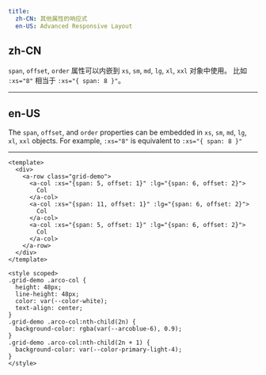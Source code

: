 ```yaml
title:
  zh-CN: 其他属性的响应式
  en-US: Advanced Responsive Layout
```

## zh-CN

`span`, `offset`, `order` 属性可以内嵌到 `xs`, `sm`, `md`, `lg`, `xl`, `xxl` 对象中使用。
比如 `:xs="8"` 相当于 `:xs="{ span: 8 }"`。

---

## en-US

The `span`, `offset`, and `order` properties can be embedded in `xs`, `sm`, `md`, `lg`, `xl`, `xxl` objects.
For example, `:xs="8"` is equivalent to `:xs="{ span: 8 }"`

---

```vue
<template>
  <div>
    <a-row class="grid-demo">
      <a-col :xs="{span: 5, offset: 1}" :lg="{span: 6, offset: 2}">
        Col
      </a-col>
      <a-col :xs="{span: 11, offset: 1}" :lg="{span: 6, offset: 2}">
        Col
      </a-col>
      <a-col :xs="{span: 5, offset: 1}" :lg="{span: 6, offset: 2}">
        Col
      </a-col>
    </a-row>
  </div>
</template>

<style scoped>
.grid-demo .arco-col {
  height: 48px;
  line-height: 48px;
  color: var(--color-white);
  text-align: center;
}
.grid-demo .arco-col:nth-child(2n) {
  background-color: rgba(var(--arcoblue-6), 0.9);
}
.grid-demo .arco-col:nth-child(2n + 1) {
  background-color: var(--color-primary-light-4);
}
</style>
```
